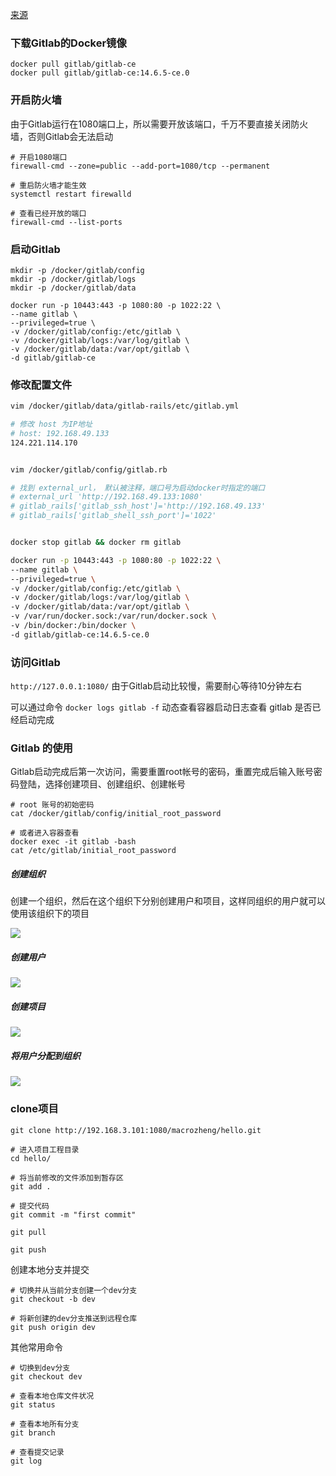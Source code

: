 

[来源](https://mp.weixin.qq.com/s/6GyYlR9lpVcjgYmHMYLi0w)



### 下载Gitlab的Docker镜像

```shell
docker pull gitlab/gitlab-ce
docker pull gitlab/gitlab-ce:14.6.5-ce.0
```





### 开启防火墙

由于Gitlab运行在1080端口上，所以需要开放该端口，千万不要直接关闭防火墙，否则Gitlab会无法启动

```shell
# 开启1080端口
firewall-cmd --zone=public --add-port=1080/tcp --permanent

# 重启防火墙才能生效
systemctl restart firewalld

# 查看已经开放的端口
firewall-cmd --list-ports
```







### 启动Gitlab

```shell
mkdir -p /docker/gitlab/config
mkdir -p /docker/gitlab/logs
mkdir -p /docker/gitlab/data

docker run -p 10443:443 -p 1080:80 -p 1022:22 \
--name gitlab \
--privileged=true \
-v /docker/gitlab/config:/etc/gitlab \
-v /docker/gitlab/logs:/var/log/gitlab \
-v /docker/gitlab/data:/var/opt/gitlab \
-d gitlab/gitlab-ce
```



### 修改配置文件

```bash
vim /docker/gitlab/data/gitlab-rails/etc/gitlab.yml

# 修改 host 为IP地址
# host: 192.168.49.133
124.221.114.170


vim /docker/gitlab/config/gitlab.rb

# 找到 external_url， 默认被注释，端口号为启动docker时指定的端口
# external_url 'http://192.168.49.133:1080'
# gitlab_rails['gitlab_ssh_host']='http://192.168.49.133'
# gitlab_rails['gitlab_shell_ssh_port']='1022'


docker stop gitlab && docker rm gitlab
```



```bash
docker run -p 10443:443 -p 1080:80 -p 1022:22 \
--name gitlab \
--privileged=true \
-v /docker/gitlab/config:/etc/gitlab \
-v /docker/gitlab/logs:/var/log/gitlab \
-v /docker/gitlab/data:/var/opt/gitlab \
-v /var/run/docker.sock:/var/run/docker.sock \
-v /bin/docker:/bin/docker \
-d gitlab/gitlab-ce:14.6.5-ce.0
```





### 访问Gitlab

`http://127.0.0.1:1080/`  由于Gitlab启动比较慢，需要耐心等待10分钟左右



可以通过命令 `docker logs gitlab -f`  动态查看容器启动日志查看 gitlab 是否已经启动完成







### Gitlab 的使用

Gitlab启动完成后第一次访问，需要重置root帐号的密码，重置完成后输入账号密码登陆，选择创建项目、创建组织、创建帐号

```shell
# root 账号的初始密码
cat /docker/gitlab/config/initial_root_password

# 或者进入容器查看
docker exec -it gitlab -bash
cat /etc/gitlab/initial_root_password

```



##### 创建组织

创建一个组织，然后在这个组织下分别创建用户和项目，这样同组织的用户就可以使用该组织下的项目

![](https://mmbiz.qpic.cn/mmbiz_png/CKvMdchsUwkLKgUhRUWnDkfy2L7J0QHG5df1oIRsV0XdWufHJtgKGrHP6MFiaWzEbzs8jick743VONYY17DYsbHg/640?wx_fmt=png&tp=webp&wxfrom=5&wx_lazy=1&wx_co=1)





##### 创建用户

![](https://mmbiz.qpic.cn/mmbiz_png/CKvMdchsUwkLKgUhRUWnDkfy2L7J0QHGhlgHf0pkN3lTDhQQUmTM7KlMKhEcytC5LMGPOGggia47hiatWKuy8upw/640?wx_fmt=png&tp=webp&wxfrom=5&wx_lazy=1&wx_co=1)







##### 创建项目

![](https://mmbiz.qpic.cn/mmbiz_png/CKvMdchsUwkLKgUhRUWnDkfy2L7J0QHGMsvSmqYVbuk7M24f62D6V4w6kZGiaqJ93icfL1r5zWIV9kwpexBP2HdQ/640?wx_fmt=png&tp=webp&wxfrom=5&wx_lazy=1&wx_co=1)





##### 将用户分配到组织

![](https://mmbiz.qpic.cn/mmbiz_png/CKvMdchsUwkLKgUhRUWnDkfy2L7J0QHGb2aOBvLaqrZ6L3bicr11hCWZNGvoPR9ibY0jT4CBicUlA1t0sMv0JkZgQ/640?wx_fmt=png&tp=webp&wxfrom=5&wx_lazy=1&wx_co=1)





### clone项目

```shell
git clone http://192.168.3.101:1080/macrozheng/hello.git
```



```shell
# 进入项目工程目录
cd hello/

# 将当前修改的文件添加到暂存区
git add .

# 提交代码
git commit -m "first commit"

git pull

git push
```



创建本地分支并提交

```shell
# 切换并从当前分支创建一个dev分支
git checkout -b dev

# 将新创建的dev分支推送到远程仓库
git push origin dev
```



其他常用命令

```shell
# 切换到dev分支
git checkout dev

# 查看本地仓库文件状况
git status

# 查看本地所有分支
git branch

# 查看提交记录
git log
```

